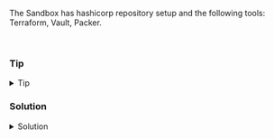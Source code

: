 The Sandbox has hashicorp repository setup and the following tools: Terraform, Vault, Packer.

<br>

### Tip

<details>
<summary>Tip</summary>

[Hashicorp trainint](https://developer.hashicorp.com/)

</details>

### Solution
<details>
<summary>Solution</summary>

Work through the hashicorp labs or do your own testing.

</details>